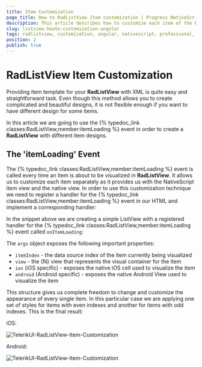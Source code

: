 ```yaml
---
title: Item Customization
page_title: How to RadListView Item customization | Progress NativeScript UI Documentation
description: This article describes how to customize each item of the RadListView.
slug: listview-howto-customization-angular
tags: radlistview, customization, angular, nativescript, professional, ui
position: 2
publish: true
---
```

# RadListView Item Customization

Providing item template for your **RadListView** with XML is quite easy and straightforward task. Even though this method allows you to create complicated and beautiful designs, it is not flexible enough if you want to have different design for some items.

In this article we are going to use the {% typedoc_link classes:RadListView,member:itemLoading %} event in order to create a **RadListView** with different item designs.

## The 'itemLoading' Event

The {% typedoc_link classes:RadListView,member:itemLoading %} event is called every time an item is about to be visualized in **RadListView**. It allows us to customize each item separately as it provides us with the NativeScript item view and the native view.
In order to use this customization technique we need to register a handler for the {% typedoc_link classes:RadListView,member:itemLoading %} event in our HTML and implement a corresponding handler:

<snippet id='angular-angular-listview-item-loading'/>

In the snippet above we are creating a simple ListView with a registered handler for the {% typedoc_link classes:RadListView,member:itemLoading %} event called `onItemLoading`:

<snippet id='angular-listview-item-loading-component'/>

The `args` object exposes the following important properties:
* `itemIndex` - the data source index of the item currently being visualized
* `view` - the {N} view that represents the visual container for the item
* `ios` (iOS specific) - exposes the native iOS cell used to visualize the item
* `android` (Android specific) - exposes the native Android View used to visualize the item

This structure gives us complete freedom to change and customize the appearance of every single item. In this particular case we are applying one set of styles for items with even indexes and another for items with odd indexes. This is the final result:

iOS:

![TelerikUI-RadListView-Item-Customization](../../../img/ns_ui/item-loading-ios.png "iOS")

Android:

![TelerikUI-RadListView-Item-Customization](../../../img/ns_ui/item-loading-android.png "Android")
